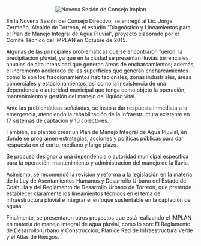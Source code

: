 
<center><div style="clear:left;"></div><img class="img-responsive" src="2018-10-01-novena-sesion/sesion9-2.jpg" alt="Novena Sesión de Consejo Implan"></center>

En la Novena Sesión del Consejo Directivo, se entregó al Lic. Jorge Zermeño, Alcalde de Torreón, el estudio “Diagnóstico y Lineamientos para el Plan de Manejo Integral de Agua Pluvial”, proyecto elaborado por el Comité Técnico del IMPLAN en Octubre de 2015.

Algunas de las principales problemáticas que se encontraron fueron: la precipitación pluvial, ya que en la ciudad se presentan lluvias torrenciales anuales de alta intensidad que generan áreas de encharcamientos; además, el incremento acelerado de las superficies que generan encharcamientos como lo son los fraccionamientos habitacionales, zonas industriales, áreas comerciales y estacionamientos, así como la inexistencia de una dependencia o autoridad municipal que tenga como objeto la operación, mantenimiento y gestión del manejo del líquido vital.

Ante las problemáticas señaladas, se instó a dar respuesta inmediata a la emergencia, atendiendo la rehabilitación de la infraestructura existente en 17 sistemas de captación y 10 colectores.

También, se planteó crear un Plan de Manejo Integral de Agua Pluvial, en donde se programen estrategias, acciones y políticas públicas para dar respuesta en el corto, mediano y largo plazo.

Se propuso designar a una dependencia o autoridad municipal específica para la operación, mantenimiento y administración del manejo de la lluvia.

Asimismo, se recomendó la revisión y reforma a la legislación en la materia de la Ley de Asentamientos Humanos y Desarrollo Urbano del Estado de Coahuila y del Reglamento de Desarrollo Urbano de Torreón, que pretende establecer claramente los lineamientos técnicos en el tema de infraestructura pluvial e integrar el enfoque sustentable en la captación de aguas.

Finalmente, se presentaron otros proyectos que está realizando el IMPLAN en materia de manejo integral de agua pluvial, como lo son: El Reglamento de Desarrollo Urbano y Construcción, Plan de Red de Infraestructura Verde y el Atlas de Riesgos.
